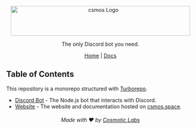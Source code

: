 <p align="center">
 <img src="https://github.com/CosmoticLabs/csmos/assets/50563138/e445c5d5-6095-40bc-8473-b9c4367855a1" width="480" height="80" alt="csmos Logo">
</p>

<p align="center">
  The only Discord bot you need.
</p>

<div align="center">
  <a href="https://csmos.space">Home</a> | <a href="https://csmos.space/guides/example">Docs</a>
</div>

## Table of Contents

This repository is a monorepo structured with [Turborepo](https://turbo.build/repo).

- [Discord Bot](https://github.com/CosmoticLabs/csmos/tree/main/apps/bot) - The Node.js bot that interacts with Discord.
- [Website](https://github.com/CosmoticLabs/csmos/tree/main/apps/web) - The website and documentation hosted on [csmos.space](https://csmos.space).

<h6 align="center">Made with ❤️ by <a href="https://github.com/CosmoticLabs">Cosmotic Labs</a></h6>
